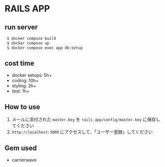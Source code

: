 # RAILS APP

## run server

```bash
 $ docker compose build
 $ docker compose up
 $ docker compose exec app db:setup
 ```

## cost time

- docker setups: 5h+
- coding: 10h+
- styling: 2h+
- test: 1h+

## How to use

1. メールに添付された `master.key` を `rails_app/config/master.key` に保存してください
2. `http://localhost:3000` にアクセスして、「ユーザー登録」してください

## Gem used

- carrierwave
